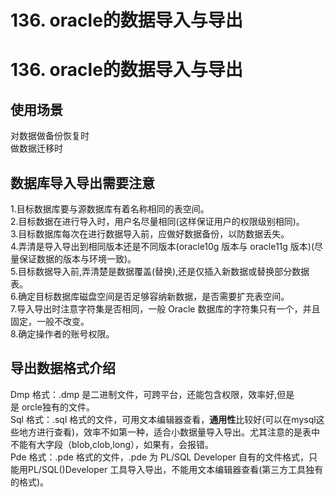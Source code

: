 # 136. oracle的数据导入与导出

<a name="KtxLO"></a>
# 136. oracle的数据导入与导出
<a name="WU43e"></a>
## 使用场景
对数据做备份恢复时<br />做数据迁移时
<a name="Wmylf"></a>
## 数据库导入导出需要注意
1.目标数据库要与源数据库有着名称相同的表空间。<br />2.目标数据在进行导入时，用户名尽量相同(这样保证用户的权限级别相同)。<br />3.目标数据库每次在进行数据导入前，应做好数据备份，以防数据丢失。<br />4.弄清是导入导出到相同版本还是不同版本(oracle10g 版本与 oracle11g 版本)(尽量保证数据的版本与环境一致)。<br />5.目标数据导入前,弄清楚是数据覆盖(替换),还是仅插入新数据或替换部分数据表。<br />6.确定目标数据库磁盘空间是否足够容纳新数据，是否需要扩充表空间。<br />7.导入导出时注意字符集是否相同，一般 Oracle 数据库的字符集只有一个，并且固定，一般不改变。<br />8.确定操作者的账号权限。
<a name="xVlZn"></a>
## 导出数据格式介绍
Dmp 格式：.dmp 是二进制文件，可跨平台，还能包含权限，效率好,但是是 orcle独有的文件。<br />Sql 格式：.sql 格式的文件，可用文本编辑器查看，**通用性**比较好(可以在mysql这些地方进行查看)，效率不如第一种，适合小数据量导入导出。尤其注意的是表中不能有大字段（blob,clob,long），如果有，会报错。<br />Pde 格式：.pde 格式的文件，.pde 为 PL/SQL Developer 自有的文件格式，只能用PL/SQL()Developer 工具导入导出，不能用文本编辑器查看(第三方工具独有的格式)。
